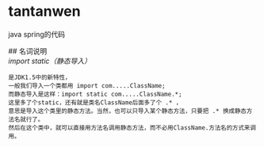 # tantanwen
java spring的代码  
  
## 名词说明  
*import static（静态导入）*  
```
是JDK1.5中的新特性，
一般我们导入一个类都用 import com.....ClassName;
而静态导入是这样：import static com.....ClassName.*;
这里多了个static，还有就是类名ClassName后面多了个 .* ，
意思是导入这个类里的静态方法。当然，也可以只导入某个静态方法，只要把 .* 换成静态方法名就行了。
然后在这个类中，就可以直接用方法名调用静态方法，而不必用ClassName.方法名的方式来调用。
```
